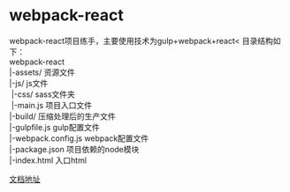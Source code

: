 # webpack-react
webpack-react项目练手，主要使用技术为gulp+webpack+react<
目录结构如下：  
webpack-react  
|-assets/ 资源文件  
  |-js/ js文件  
  |-css/ sass文件夹  
  |-main.js 项目入口文件  
|-build/ 压缩处理后的生产文件  
|-gulpfile.js gulp配置文件  
|-webpack.config.js webpack配置文件  
|-package.json 项目依赖的node模块  
|-index.html 入口html  

<a href='https://github.com/forceking3/webpack-react/wiki'>文档地址</a>
